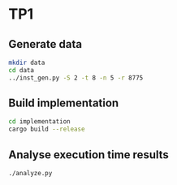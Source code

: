 # TP1

## Generate data

```sh
mkdir data
cd data
../inst_gen.py -S 2 -t 8 -n 5 -r 8775
```

## Build implementation

```sh
cd implementation
cargo build --release
```

## Analyse execution time results

```sh
./analyze.py
```
